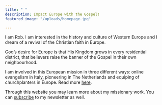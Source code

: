 ```yaml
---
title: " "
description: Impact Europe with the Gospel!
featured_image: "/uploads/homepage.jpg"

---
```

I am Rob. I am interested in the history and culture of Western Europe and I dream of a revival of the Christian faith in Europe.

God’s desire for Europe is that His Kingdom grows in every residential district, that believers raise the banner of the Gospel in their own neighbourhood.

I am involved in this European mission in three different ways: online evangelism in Italy, pioneering in The Netherlands and equiping of churchplanters in Europe. Read more [here](https://www.robvanderdussen.com/en/about/ "About").

Through this website you may learn more about my missionary work. You can [subscribe](http://eepurl.com/gnTI9z "Subscribe newsletter") to my newsletter as well.